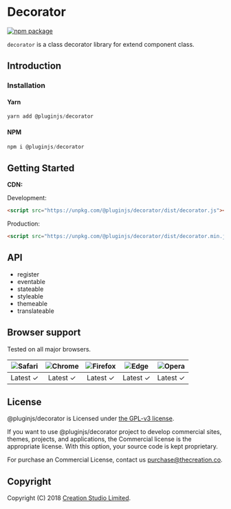 # Decorator

[![npm package](https://img.shields.io/npm/v/@pluginjs/decorator.svg)](https://www.npmjs.com/package/@pluginjs/decorator)

`decorator` is a class decorator library for extend component class.

## Introduction

### Installation

#### Yarn

```javascript
yarn add @pluginjs/decorator
```

#### NPM

```javascript
npm i @pluginjs/decorator
```

## Getting Started

**CDN:**

Development:

```html
<script src="https://unpkg.com/@pluginjs/decorator/dist/decorator.js"></script>
```

Production:

```html
<script src="https://unpkg.com/@pluginjs/decorator/dist/decorator.min.js"></script>
```

## API

- register
- eventable
- stateable
- styleable
- themeable
- translateable

## Browser support

Tested on all major browsers.

| <img src="https://raw.githubusercontent.com/alrra/browser-logos/master/src/safari/safari_32x32.png" alt="Safari"> | <img src="https://raw.githubusercontent.com/alrra/browser-logos/master/src/chrome/chrome_32x32.png" alt="Chrome"> | <img src="https://raw.githubusercontent.com/alrra/browser-logos/master/src/firefox/firefox_32x32.png" alt="Firefox"> | <img src="https://raw.githubusercontent.com/alrra/browser-logos/master/src/edge/edge_32x32.png" alt="Edge"> | <img src="https://raw.githubusercontent.com/alrra/browser-logos/master/src/opera/opera_32x32.png" alt="Opera"> |
|:--:|:--:|:--:|:--:|:--:|
| Latest ✓ | Latest ✓ | Latest ✓ | Latest ✓ | Latest ✓ |

## License

@pluginjs/decorator is Licensed under [the GPL-v3 license](LICENSE).

If you want to use @pluginjs/decorator project to develop commercial sites, themes, projects, and applications, the Commercial license is the appropriate license. With this option, your source code is kept proprietary.

For purchase an Commercial License, contact us purchase@thecreation.co.

## Copyright

Copyright (C) 2018 [Creation Studio Limited](creationstudio.com).